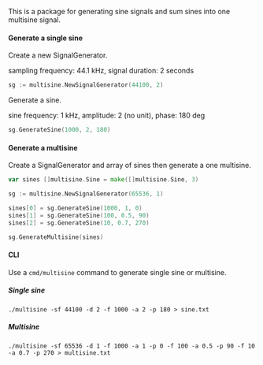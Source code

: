 This is a package for generating sine signals and sum sines into one multisine signal.

#### Generate a single sine

Create a new SignalGenerator.

sampling frequency: 44.1 kHz, signal duration: 2 seconds

```go
sg := multisine.NewSignalGenerator(44100, 2)
```

Generate a sine.

sine frequency: 1 kHz, amplitude: 2 (no unit), phase: 180 deg
```go
sg.GenerateSine(1000, 2, 180)
```

#### Generate a multisine

Create a SignalGenerator and array of sines then generate a one multisine.
```go
var sines []multisine.Sine = make([]multisine.Sine, 3)

sg := multisine.NewSignalGenerator(65536, 1)

sines[0] = sg.GenerateSine(1000, 1, 0)
sines[1] = sg.GenerateSine(100, 0.5, 90)
sines[2] = sg.GenerateSine(10, 0.7, 270)

sg.GenerateMultisine(sines)
```

#### CLI

Use a ```cmd/multisine``` command to generate single sine or multisine.

##### Single sine
```
./multisine -sf 44100 -d 2 -f 1000 -a 2 -p 180 > sine.txt
```
##### Multisine
```
./multisine -sf 65536 -d 1 -f 1000 -a 1 -p 0 -f 100 -a 0.5 -p 90 -f 10 -a 0.7 -p 270 > multisine.txt
```